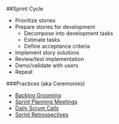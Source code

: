 ##Sprint Cycle

- Prioritize stories
- Prepare stories for development
  - Decompose into development tasks
  - Estimate tasks
  - Define acceptance criteria
- Implement story solutions
- Review/test implementation
- Demo/validate with users
- Repeat

###Practices (aka Ceremonies)

- [Backlog Grooming](practices/backlog-grooming.md)
- [Sprint Planning Meetings](practices/sprint-planning-meetings.md)
- [Daily Scrum Calls](practices/daily-scrum-calls.md)
- [Sprint Retrospectives](practices/sprint-retrospectives.md)
